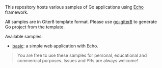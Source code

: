 This repository hosts various samples of Go applications using [Echo](https://echo.labstack.com/) framework.

All samples are in Giter8 template format. Please use [go-giter8](https://github.com/btnguyen2k/go-giter8) to generate Go project from the template.

Available samples:

- [basic](tree/sample-basic): a simple web application with Echo.

> You are free to use these samples for personal, educational and commercial purposes.
> Issues and PRs are always welcome!
